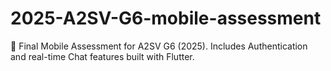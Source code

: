 # 2025-A2SV-G6-mobile-assessment
📱 Final Mobile Assessment for A2SV G6 (2025). Includes Authentication and real-time Chat features built with Flutter.
